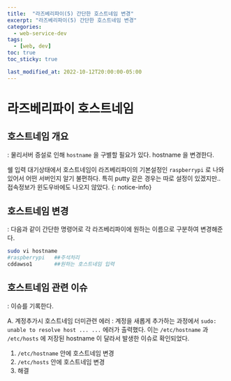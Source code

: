 ```yaml
---
title:  "라즈베리파이(5) 간단한 호스트네임 변경"
excerpt: "라즈베리파이(5) 간단한 호스트네임 변경"
categories:
  - web-service-dev
tags:
  - [web, dev]
toc: true
toc_sticky: true

last_modified_at: 2022-10-12T20:00:00-05:00
---
```


# 라즈베리파이 호스트네임
## 호스트네임 개요
: 물리서버 증설로 인해 `hostname` 을 구별할 필요가 있다. hostname 을 변경한다.  

쉘 입력 대기상태에서 호스트네임이 라즈베리파이의 기본설정인 `raspberrypi` 로 나와있어서 어떤 서버인지 알기 불편하다. 특히 putty 같은 경우는 따로 설정이 있겠지만.. 접속정보가 윈도우바에도 나오지 않았다.
{: notice-info}  


## 호스트네임 변경
  : 다음과 같이 간단한 명령어로 각 라즈베리파이에 원하는 이름으로 구분하여 변경해준다.

  ```bash
  sudo vi hostname
  #raspberrypi   ##주석처리
  cddawso1       ##원하는 호스트네임 입력

  ```

    
## 호스트네임 관련 이슈
  : 이슈를 기록한다.

A. 계정추가시 호스트네임 더미관련 에러
  : 계정을 새롭게 추가하는 과정에서 `sudo: unable to resolve host ... ...` 에러가 출력했다. 이는 `/etc/hostname` 과 `/etc/hosts` 에 저장된 hostname 이 달라서 발생한 이슈로 확인되었다.
  
  1. `/etc/hostname` 안에 호스트네임 변경
  2. `/etc/hosts` 안에 호스트네임 변경
  3. 해결
